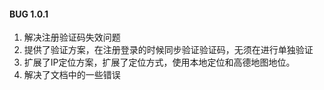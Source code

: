 #### BUG 1.0.1

1. 解决注册验证码失效问题
2. 提供了验证方案，在注册登录的时候同步验证验证码，无须在进行单独验证
3. 扩展了IP定位方案，扩展了定位方式，使用本地定位和高德地图地位。
4. 解决了文档中的一些错误